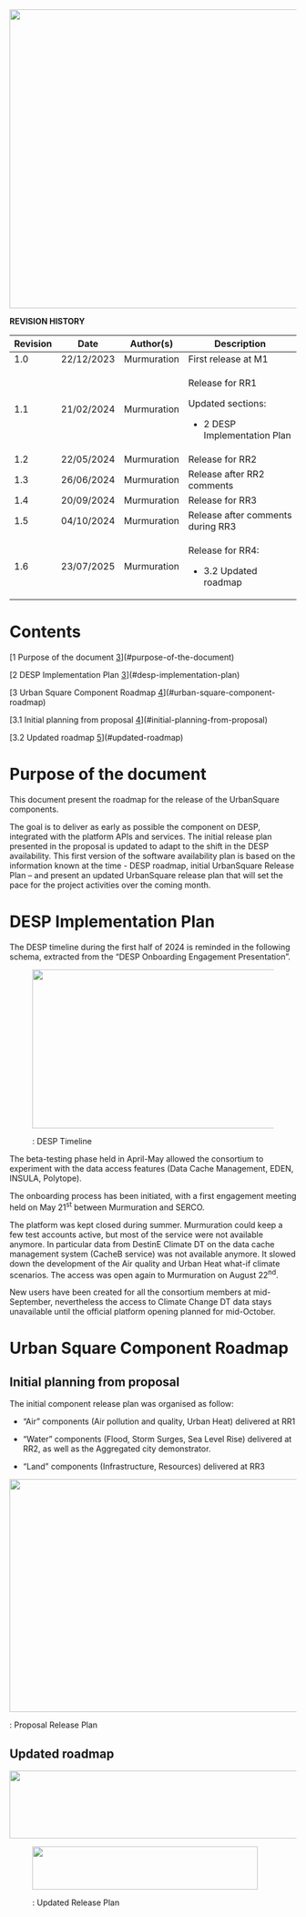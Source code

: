 <img src="media/image1.png" style="width:8.20895in;height:5.46992in" />

**<span class="smallcaps">REVISION HISTORY</span>**

<table>
<colgroup>
<col style="width: 14%" />
<col style="width: 20%" />
<col style="width: 22%" />
<col style="width: 41%" />
</colgroup>
<thead>
<tr>
<th style="text-align: center;">Revision</th>
<th style="text-align: center;">Date</th>
<th style="text-align: center;">Author(s)</th>
<th style="text-align: center;">Description</th>
</tr>
</thead>
<tbody>
<tr>
<td>1.0</td>
<td>22/12/2023</td>
<td>Murmuration</td>
<td style="text-align: left;">First release at M1</td>
</tr>
<tr>
<td>1.1</td>
<td>21/02/2024</td>
<td>Murmuration</td>
<td style="text-align: left;"><p>Release for RR1</p>
<p>Updated sections:</p>
<ul>
<li><p>2 DESP Implementation Plan</p></li>
</ul></td>
</tr>
<tr>
<td>1.2</td>
<td>22/05/2024</td>
<td>Murmuration</td>
<td style="text-align: left;">Release for RR2</td>
</tr>
<tr>
<td>1.3</td>
<td>26/06/2024</td>
<td>Murmuration</td>
<td style="text-align: left;">Release after RR2 comments</td>
</tr>
<tr>
<td>1.4</td>
<td>20/09/2024</td>
<td>Murmuration</td>
<td style="text-align: left;">Release for RR3</td>
</tr>
<tr>
<td>1.5</td>
<td>04/10/2024</td>
<td>Murmuration</td>
<td style="text-align: left;">Release after comments during RR3</td>
</tr>
<tr>
<td>1.6</td>
<td>23/07/2025</td>
<td>Murmuration</td>
<td style="text-align: left;"><p>Release for RR4:</p>
<ul>
<li><p>3.2 Updated roadmap</p></li>
</ul></td>
</tr>
</tbody>
</table>

#  

# Contents

[1 Purpose of the document
[3](#purpose-of-the-document)](#purpose-of-the-document)

[2 DESP Implementation Plan
[3](#desp-implementation-plan)](#desp-implementation-plan)

[3 Urban Square Component Roadmap
[4](#urban-square-component-roadmap)](#urban-square-component-roadmap)

[3.1 Initial planning from proposal
[4](#initial-planning-from-proposal)](#initial-planning-from-proposal)

[3.2 Updated roadmap [5](#updated-roadmap)](#updated-roadmap)

# Purpose of the document

This document present the roadmap for the release of the UrbanSquare
components.

The goal is to deliver as early as possible the component on DESP,
integrated with the platform APIs and services. The initial release plan
presented in the proposal is updated to adapt to the shift in the DESP
availability. This first version of the software availability plan is
based on the information known at the time - DESP roadmap, initial
UrbanSquare Release Plan – and present an updated UrbanSquare release
plan that will set the pace for the project activities over the coming
month.

# DESP Implementation Plan

The DESP timeline during the first half of 2024 is reminded in the
following schema, extracted from the “DESP Onboarding Engagement
Presentation”.

<figure>
<img src="media/image2.png" style="width:4.72441in;height:2.90658in" />
<figcaption><p>: DESP Timeline</p></figcaption>
</figure>

The beta-testing phase held in April-May allowed the consortium to
experiment with the data access features (Data Cache Management, EDEN,
INSULA, Polytope).

The onboarding process has been initiated, with a first engagement
meeting held on May 21<sup>st</sup> between Murmuration and SERCO.

The platform was kept closed during summer. Murmuration could keep a few
test accounts active, but most of the service were not available
anymore. In particular data from DestinE Climate DT on the data cache
management system (CacheB service) was not available anymore. It slowed
down the development of the Air quality and Urban Heat what-if climate
scenarios. The access was open again to Murmuration on August
22<sup>nd</sup>. 

New users have been created for all the consortium members at
mid-September, nevertheless the access to Climate Change DT data stays
unavailable until the official platform opening planned for mid-October.

# Urban Square Component Roadmap

## Initial planning from proposal

The initial component release plan was organised as follow:

- “Air” components (Air pollution and quality, Urban Heat) delivered at
  RR1

- “Water” components (Flood, Storm Surges, Sea Level Rise) delivered at
  RR2, as well as the Aggregated city demonstrator.

- “Land” components (Infrastructure, Resources) delivered at RR3

<img src="media/image3.emf" style="width:6.76806in;height:4.2625in" />

: Proposal Release Plan

## Updated roadmap

<img src="media/image4.emf" style="width:6.76806in;height:1.23333in" />

<figure>
<img src="media/image5.png" style="width:4.12174in;height:0.79931in" />
<figcaption><p>: Updated Release Plan</p></figcaption>
</figure>

